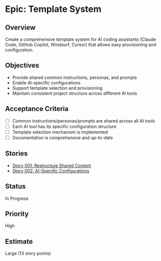 # Epic: Template System

## Overview
Create a comprehensive template system for AI coding assistants (Claude Code, GitHub Copilot, Windsurf, Cursor) that allows easy provisioning and configuration.

## Objectives
- Provide shared common instructions, personas, and prompts
- Enable AI-specific configurations 
- Support template selection and provisioning
- Maintain consistent project structure across different AI tools

## Acceptance Criteria
- [ ] Common instructions/personas/prompts are shared across all AI tools
- [ ] Each AI tool has its specific configuration structure
- [ ] Template selection mechanism is implemented
- [ ] Documentation is comprehensive and up-to-date

## Stories
- [Story 001: Restructure Shared Content](./story-001/story-001.md)
- [Story 002: AI-Specific Configurations](./story-002/story-002.md)

## Status
In Progress

## Priority
High

## Estimate
Large (13 story points)
